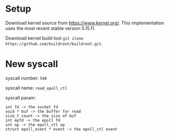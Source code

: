 # Setup

Download kernel source from https://www.kernel.org/. This implementation uses the most recent stable version 5.15.11.

Download kernel build tool `git clone https://github.com/buildroot/buildroot.git`.

# New syscall

syscall number: `548`

syscall name: `read_epoll_ctl`

syscall param: 

```
int fd -> the socket fd
void * buf -> the buffer for read
size_t count -> the size of buf
int epfd -> the epoll fd
int op -> the epoll_ctl op
struct epoll_event * event -> the epoll_ctl event
```

